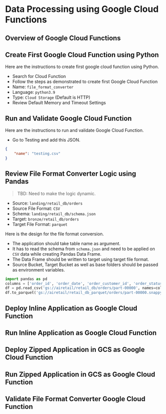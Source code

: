 # Data Processing using Google Cloud Functions

## Overview of Google Cloud Functions

## Create First Google Cloud Function using Python

Here are the instructions to create first google cloud function using Python.
* Search for Cloud Function
* Follow the steps as demonstrated to create first Google Cloud Function
* Name: `file_format_converter`
* Language: `python3.9`
* Type: `Cloud Storage` (Default is HTTP)
* Review Default Memory and Timeout Settings

## Run and Validate Google Cloud Function

Here are the instructions to run and validate Google Cloud Function.
* Go to Testing and add this JSON.

```json
{
    "name": "testing.csv"
}
```

## Review File Format Converter Logic using Pandas

> TBD: Need to make the logic dynamic. 
* Source: `landing/retail_db/orders`
* Source File Format: `CSV`
* Schema: `landing/retail_db/schema.json`
* Target: `bronze/retail_db/orders`
* Target File Format: `parquet`

Here is the design for the file format conversion.
* The application should take table name as argument.
* It has to read the schema from `schema.json` and need to be applied on `CSV` data while creating Pandas Data Frame.
* The Data Frame should be written to target using target file format.
* Source Bucket, Target Bucket as well as base folders should be passed as environment variables.

```python
import pandas as pd
columns = ['order_id', 'order_date', 'order_customer_id', 'order_status']
df = pd.read_csv('gs://airetail/retail_db/orders/part-00000', names=columns)
df.to_parquet('gs://airetail/retail_db_parquet/orders/part-00000.snappy.parquet')
```

## Deploy Inline Application as Google Cloud Function

## Run Inline Application as Google Cloud Function

## Deploy Zipped Application in GCS as Google Cloud Function

## Run Zipped Application in GCS as Google Cloud Function

## Validate File Format Converter Google Cloud Function